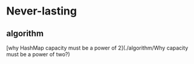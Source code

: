 # Never-lasting

## algorithm



[why HashMap capacity must be a power of 2](./algorithm/Why capacity must be a power of two?)


